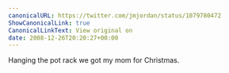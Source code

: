 ```yaml
---
canonicalURL: https://twitter.com/jmjordan/status/1079780472
ShowCanonicalLink: true
CanonicalLinkText: View original on
date: 2008-12-26T20:20:27+00:00
---
```

Hanging the pot rack we got my mom for Christmas.